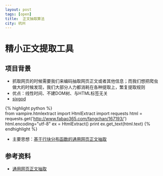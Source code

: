 ```yaml
---
layout: post
tags: [open]
title:	正文抽取算法
city: 杭州 
---
```



精小正文提取工具
=========

项目背景
-------
+ 抓取网页的时候需要我们来编码抽取网页正文或者其他信息；而我们想把爬虫做大的时候发现，我们大部分人力都消耗在各种提取上，繁复提取规则
+ 优点：线性时间、不建DOM树、与HTML标签无关
+ [sixgod](https://github.com/intohole/sixgod)      

{% highlight python %}		
		from vampire.htmlextract import HtmlExtract
		import requests
		html = requests.get('http://www.fabao365.com/fangchan/167193/')  
		html.encoding="utf-8"
		ex = HtmlExtract()
		print ex.get_text(html.text)
{% endhighlight %}


+ 主要思想：[基于行块分布函数的通用网页正文抽取](https://wenku.baidu.com/view/2b5c9793daef5ef7ba0d3cb5.html)

参考资料
-----------
+ [通用网页正文抽取](http://www.oschina.net/p/cx-extractor)
